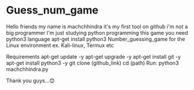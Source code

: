 # Guess_num_game
Hello friends my name is machchhindra 
it's my first tool on github 
i'm not a big programmer 
I'm just studying python programming
this game you need python3 language 
apt-get install python3
Number_guessing_game for the Linux environment
ex. Kali-linux, Termux etc

Requirements
apt-get update -y
apt-get upgrade -y
apt-get install git -y
apt-get install python3 -y
git clone (github_link)
cd (path)
Run:
python3 machchhindra.py

Thank you guys...😊
